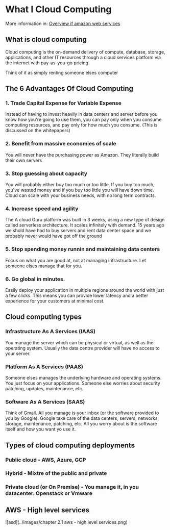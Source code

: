 # What I Cloud Computing

More information in: [Overview if amazon web services](https://docs.aws.amazon.com/whitepapers/latest/aws-overview/types-of-cloud-computing.html)

## What is cloud computing

Cloud computing is the on-demand delivery of compute, database, storage, applications, and other IT resources through a cloud services platform via the internet with pay-as-you-go pricing.

Think of it as simply renting someone elses computer

## The 6 Advantages Of Cloud Computing

### 1. Trade Capital Expense for Variable Expense
Instead of having to invest heavily in data centers and server before you know how you're going to use them, you can pay only when you consume computing resources, and pay only for how much you consume. (This is discussed on the whitepapers)

### 2. Benefit from massive economies of scale
You will never have the purchasing power as Amazon. They literally build their own servers

### 3. Stop guessing about capacity
You will probably either buy too much or too little. If you buy too much, you've wasted money and if you buy too little you will have down time. Cloud can scale with your business needs, with no long term contracts.

### 4. Increase speed and agility
The A cloud Guru platform was built in 3 weeks, using a new type of design called serverless architecture. It scales infinitely with demand. 15 years ago we shold have had to buy servers and rent data center space and we probably never would have got off the ground

### 5. Stop spending money runnin and maintaining data centers
Focus on what you are good at, not at managing infrastructure. Let someone elses manage that for you.

### 6. Go global in minutes.
Easily deploy your application in multiple regions around the world with just a few clicks. This means you can provide lower latency and a better experience for your customers at minimal cost.

## Cloud computing types

### Infrastructure As A Services (IAAS)
You manage the server which can be physical or virtual, as well as the operating system. Usually the data centre provider will have no access to your server.

### Platform As A Services (PAAS)
Someone elses manages the underlying hardware and operating systems. You just focus on your applications. Someone else worries about security patching, updates, maintenance, etc.

### Software As A Services (SAAS)
Think of Gmail. All you manage is your inbox (or the software provided to you by Google). Google take care of the data centers, servers, networks, storage, maintenance, patching, etc. All you worry about is the software itself and how you want yo use it.

## Types of cloud computing deployments

### Public cloud - AWS, Azure, GCP
### Hybrid - Mixtre of the public and private
### Private cloud (or On Premise) - You manage it, in you datacenter. Openstack or Vmware

## AWS - High level services
![asd](../images/chapter 2.1 aws - high level services.png)